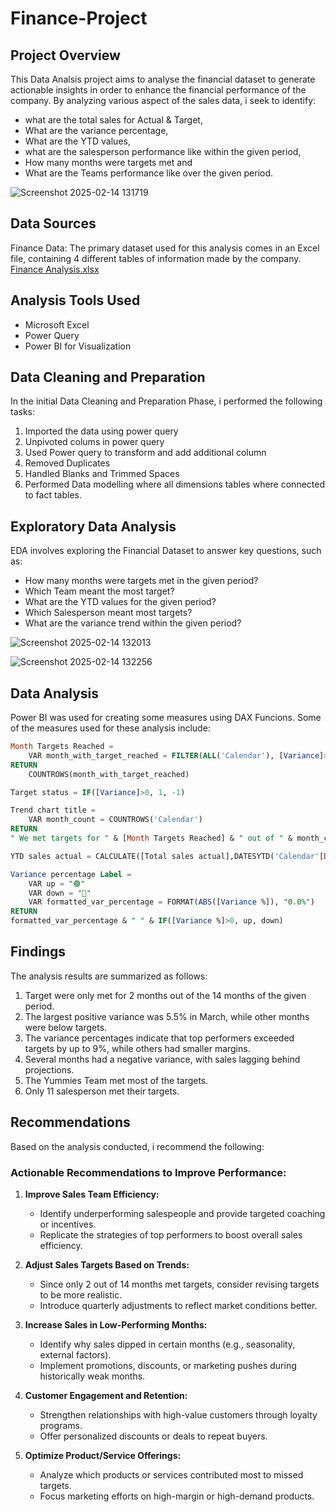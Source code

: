 # Finance-Project

## Project Overview

This Data Analsis project aims to analyse the financial dataset to generate actionable insights in order to enhance the financial performance of the company.
By analyzing various aspect of the sales data, i seek to identify:
- what are the total sales for Actual & Target,
- What are the variance percentage,
- What are the YTD values,
- what are the salesperson performance like within the given period,
- How many months were targets met and
- What are the Teams performance like over the given period.

![Screenshot 2025-02-14 131719](https://github.com/user-attachments/assets/4efb4969-cc35-4a00-bd69-1a221677769d)


## Data Sources
Finance Data: The primary dataset used for this analysis comes in an Excel file, containing 4 different tables of information made by the company.
[Finance Analysis.xlsx](https://github.com/user-attachments/files/18799151/Finance.Analysis.xlsx)


## Analysis Tools Used
- Microsoft Excel
- Power Query
- Power BI for Visualization

## Data Cleaning and Preparation
In the initial Data Cleaning and Preparation Phase, i performed the following tasks:
1. Imported the data using power query
2. Unpivoted colums in power query
3. Used Power query to transform and add additional column
4. Removed Duplicates
5. Handled Blanks and Trimmed Spaces
6. Performed Data modelling where all dimensions tables where connected to fact tables.

## Exploratory Data Analysis
EDA involves exploring the Financial Dataset to answer key questions, such as:
- How many months were targets met in the given period?
- Which Team meant the most target?
- What are the YTD values for the given period?
- Which Salesperson meant most targets?
- What are the variance trend within the given period?

![Screenshot 2025-02-14 132013](https://github.com/user-attachments/assets/48aba2fe-309f-440e-80bf-55df9dd30acd)

![Screenshot 2025-02-14 132256](https://github.com/user-attachments/assets/a9f2a99b-25e6-4fb3-abdc-cd64c348e462)

## Data Analysis
Power BI was used for creating some measures using DAX Funcions. Some of the measures used for these analysis include:
``` Sql
Month Targets Reached = 
    VAR month_with_target_reached = FILTER(ALL('Calendar'), [Variance]>0)
RETURN
    COUNTROWS(month_with_target_reached)
```
``` Sql
Target status = IF([Variance]>0, 1, -1)
```
``` Sql
Trend chart title = 
    VAR month_count = COUNTROWS('Calendar')
RETURN
" We met targets for " & [Month Targets Reached] & " out of " & month_count 
```
``` Sql
YTD sales actual = CALCULATE([Total sales actual],DATESYTD('Calendar'[Date]))
```
``` Sql
Variance percentage Label = 
    VAR up = "🟢"
    VAR down = "🔴"
    VAR formatted_var_percentage = FORMAT(ABS([Variance %]), "0.0%")
RETURN
formatted_var_percentage & " " & IF([Variance %]>0, up, down)
```

## Findings
 The analysis results are summarized as follows:
1. Target were only met for 2 months out of the 14 months of the given period.
2. The largest positive variance was 5.5% in March, while other months were below targets.
3. The variance percentages indicate that top performers exceeded targets by up to 9%, while others had smaller margins.
4. Several months had a negative variance, with sales lagging behind projections.
5. The Yummies Team met most of the targets.
6. Only 11 salesperson met their targets.

## Recommendations
Based on the analysis conducted, i recommend the following:
### **Actionable Recommendations to Improve Performance:**
1. **Improve Sales Team Efficiency:**
   - Identify underperforming salespeople and provide targeted coaching or incentives.
   - Replicate the strategies of top performers to boost overall sales efficiency.

2. **Adjust Sales Targets Based on Trends:**
   - Since only 2 out of 14 months met targets, consider revising targets to be more realistic.
   - Introduce quarterly adjustments to reflect market conditions better.

3. **Increase Sales in Low-Performing Months:**
   - Identify why sales dipped in certain months (e.g., seasonality, external factors).
   - Implement promotions, discounts, or marketing pushes during historically weak months.

4. **Customer Engagement and Retention:**
   - Strengthen relationships with high-value customers through loyalty programs.
   - Offer personalized discounts or deals to repeat buyers.

5. **Optimize Product/Service Offerings:**
   - Analyze which products or services contributed most to missed targets.
   - Focus marketing efforts on high-margin or high-demand products.
